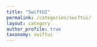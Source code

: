 ```yaml
---
title: "SwiftUI"
permalink: /categories/swiftui/
layout: category
author_profile: true
taxonomy: swiftui
---
```

